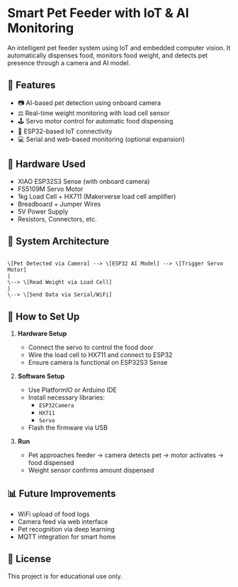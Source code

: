 # Smart Pet Feeder with IoT & AI Monitoring

An intelligent pet feeder system using IoT and embedded computer vision. It automatically dispenses food, monitors food weight, and detects pet presence through a camera and AI model.

## 🐾 Features

- 📷 AI-based pet detection using onboard camera
- ⚖️ Real-time weight monitoring with load cell sensor
- 🕹 Servo motor control for automatic food dispensing
- 📡 ESP32-based IoT connectivity
- 💻 Serial and web-based monitoring (optional expansion)

## 🧰 Hardware Used

- XIAO ESP32S3 Sense (with onboard camera)
- FS5109M Servo Motor
- 1kg Load Cell + HX711 (Makerverse load cell amplifier)
- Breadboard + Jumper Wires
- 5V Power Supply
- Resistors, Connectors, etc.

## 📐 System Architecture

```

\[Pet Detected via Camera] --> \[ESP32 AI Model] --> \[Trigger Servo Motor]
|
\--> \[Read Weight via Load Cell]
|
\--> \[Send Data via Serial/WiFi]

```

## 🚀 How to Set Up

1. **Hardware Setup**
   - Connect the servo to control the food door
   - Wire the load cell to HX711 and connect to ESP32
   - Ensure camera is functional on ESP32S3 Sense

2. **Software Setup**
   - Use PlatformIO or Arduino IDE
   - Install necessary libraries:
     - `ESP32Camera`
     - `HX711`
     - `Servo`
   - Flash the firmware via USB

3. **Run**
   - Pet approaches feeder → camera detects pet → motor activates → food dispensed
   - Weight sensor confirms amount dispensed

## 📊 Future Improvements

- WiFi upload of food logs
- Camera feed via web interface
- Pet recognition via deep learning
- MQTT integration for smart home

## 📄 License

This project is for educational use only.
